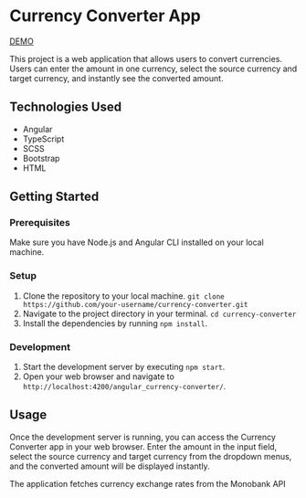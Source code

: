 # Currency Converter App

[DEMO](https://oleh-holovnykh.github.io/angular_currency-converter/)

This project is a web application that allows users to convert currencies. Users can enter the amount in one currency, select the source currency and target currency, and instantly see the converted amount.

## Technologies Used

- Angular
- TypeScript
- SCSS
- Bootstrap
- HTML

## Getting Started

### Prerequisites

Make sure you have Node.js and Angular CLI installed on your local machine.

### Setup

1. Clone the repository to your local machine. `git clone https://github.com/your-username/currency-converter.git`
2. Navigate to the project directory in your terminal. `cd currency-converter`
3. Install the dependencies by running `npm install`.

### Development

1. Start the development server by executing `npm start`.
2. Open your web browser and navigate to `http://localhost:4200/angular_currency-converter/`.

## Usage

Once the development server is running, you can access the Currency Converter app in your web browser. Enter the amount in the input field, select the source currency and target currency from the dropdown menus, and the converted amount will be displayed instantly.

The application fetches currency exchange rates from the Monobank API
